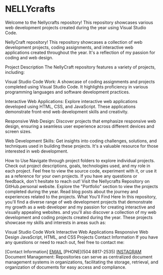 # NELLYcrafts
Welcome to the Nellycrafts repository! This repository showcases various web development projects created during the year using Visual Studio Code.

NellyCraft repository! This repository showcases a collection of web development projects, coding assignments, and interactive web applications created throughout the year. It's a reflection of my passion for coding and web design.

Project Description
The NellyCraft repository features a variety of projects, including:

Visual Studio Code Work: A showcase of coding assignments and projects completed using Visual Studio Code. It highlights proficiency in various programming languages and software development practices.

Interactive Web Applications: Explore interactive web applications developed using HTML, CSS, and JavaScript. These applications demonstrate front-end web development skills and creativity.

Responsive Web Design: Discover projects that emphasize responsive web design, ensuring a seamless user experience across different devices and screen sizes.

Web Development Skills: Get insights into coding challenges, solutions, and techniques used in building these projects. It's a valuable resource for those interested in web development.

How to Use
Navigate through project folders to explore individual projects.
Check out project descriptions, goals, technologies used, and my role in each project.
Feel free to view the source code, experiment with it, or use it as a reference for your own projects.
If you have any questions or feedback, don't hesitate to reach out!
Visit the Nellycrafts Repository on GitHub.personal website.
Explore the "Portfolio" section to view the projects completed during the year.
Read blog posts about the journey and experiences related to the projects.
What You'll Find Here
In this repository, you'll find a diverse range of web development projects that demonstrate my growth as a web developer and my passion for creating interactive and visually appealing websites. and you'll also discover a collection of my web development and coding projects created during the year. These projects showcase my skills and interests in areas such as:

Visual Studio Code Work
Interactive Web Applications
Responsive Web Design
JavaScript, HTML, and CSS Projects
Contact Information
If you have any questions or need to reach out, feel free to contact me:

[Contact Information]
[EMAIL](shanellylanza2004@gmail.com)
[PHONE](504 8817-2535)
[INSTAGRAM](shanellylanza)
Document Management: Repositories can serve as centralized document management systems in organizations, facilitating the storage, retrieval, and organization of documents for easy access and compliance.

